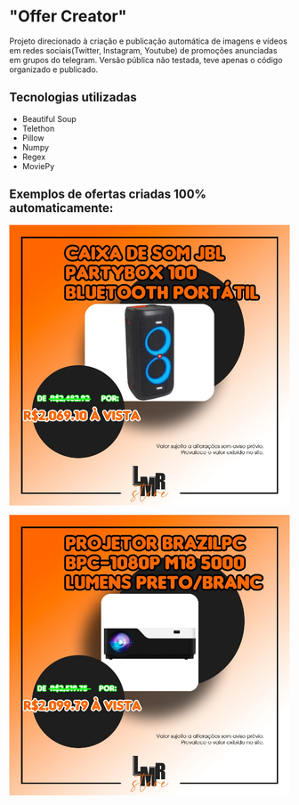 # "Offer Creator"
Projeto direcionado à criação e publicação automática de imagens e vídeos em redes sociais(Twitter, Instagram, Youtube) de promoções anunciadas em grupos do telegram.
Versão pública não testada, teve apenas o código organizado e publicado.

## Tecnologias utilizadas

- Beautiful Soup
- Telethon
- Pillow
- Numpy
- Regex
- MoviePy

## Exemplos de ofertas criadas 100% automaticamente:
![Promoção 01](resultados/37256.jpg)

![Promoção 02](resultados/36344.jpg)
